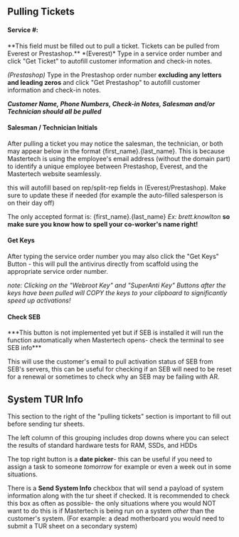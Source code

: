 
<h2>Pulling Tickets</h2>
<h4>Service #:</h4>
**This field must be filled out to pull a ticket. Tickets can be pulled from Everest or Prestashop.**
*(Everest)*
Type in a service order number and click "Get Ticket" to autofill customer information and check-in notes. 

*(Prestashop)*
Type in the Prestashop order number **excluding any letters and leading zeros** and click "Get Prestashop" to autofill customer information and check-in notes. 

***Customer Name, Phone Numbers, Check-in Notes, Salesman and/or Technician should all be pulled***

<h4>Salesman / Technician Initials</h4>
After pulling a ticket you may notice the salesman, the technician, or both may appear below in the format {first_name}.{last_name}. 
This is because Mastertech is using the employee's email address (without the domain part) to identify a unique employee between Prestashop, Everest, and the Mastertech website seamlessly.

this will autofill based on rep/split-rep fields in (Everest/Prestashop). Make sure to update these if needed (for example the auto-filled salesperson is on their day off)

The only accepted format is: {first_name}.{last_name} *Ex: brett.knowlton* 
**so make sure you know how to spell your co-worker's name right!**

<h4>Get Keys</h4>
After typing the service order number you may also click the "Get Keys" Button - this will pull the antivirus directly from scaffold using the appropriate  service order number. 

*note: Clicking on the "Webroot Key" and "SuperAnti Key" Buttons after the keys have been pulled will COPY the keys to your clipboard to significantly speed up activations!*

<h4>Check SEB</h4>
***This button is not implemented yet but if SEB is installed it will run the function automatically when Mastertech opens- check the terminal to see SEB info***

This will use the customer's email to pull activation status of SEB from SEB's servers, this can be useful for checking if an SEB will need to be reset for a renewal or sometimes to check why an SEB may be failing with AR.


<h2>System TUR Info</h2>
This section to the right of the "pulling tickets" section is important to fill out before sending tur sheets.

The left column of this grouping includes drop downs where you can select the results of standard hardware tests for RAM, SSDs, and HDDs

The top right button is a **date picker**- this can be useful if you need to assign a task to someone *tomorrow* for example or even a week out in some situations.

There is a **Send System Info** checkbox that will send a payload of system information along with the tur sheet if checked. It is recommended to check this box as often as possible- the only situations where you would NOT want to do this is if Mastertech is being run on a system *other* than the customer's system. 
(For example: a dead motherboard you would need to submit a TUR sheet on a secondary system)
